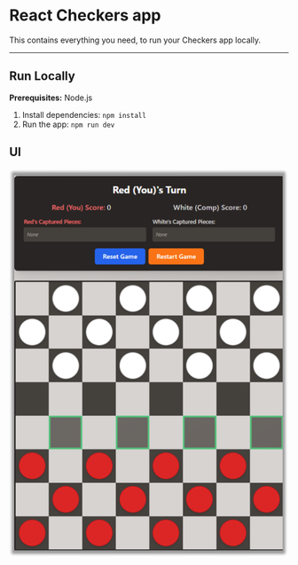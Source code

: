 # React Checkers app

This contains everything you need, to run your Checkers app locally.

---

## Run Locally

**Prerequisites:**  Node.js

1. Install dependencies:
   `npm install`
2. Run the app:
   `npm run dev`

## UI

![Checkers](assets/checkers-ui.png)

